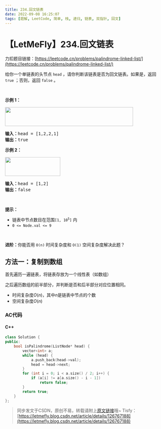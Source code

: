 ```yaml
---
title: 234.回文链表
date: 2022-09-08 16:25:07
tags: [题解, LeetCode, 简单, 栈, 递归, 链表, 双指针, 回文]
---
```


# 【LetMeFly】234.回文链表

力扣题目链接：[https://leetcode.cn/problems/palindrome-linked-list/](https://leetcode.cn/problems/palindrome-linked-list/)

<p>给你一个单链表的头节点 <code>head</code> ，请你判断该链表是否为回文链表。如果是，返回 <code>true</code> ；否则，返回 <code>false</code> 。</p>

<p>&nbsp;</p>

<p><strong>示例 1：</strong></p>
<img alt="" src="https://assets.leetcode.com/uploads/2021/03/03/pal1linked-list.jpg" style="width: 422px; height: 62px;" />
<pre>
<strong>输入：</strong>head = [1,2,2,1]
<strong>输出：</strong>true
</pre>

<p><strong>示例 2：</strong></p>
<img alt="" src="https://assets.leetcode.com/uploads/2021/03/03/pal2linked-list.jpg" style="width: 182px; height: 62px;" />
<pre>
<strong>输入：</strong>head = [1,2]
<strong>输出：</strong>false
</pre>

<p>&nbsp;</p>

<p><strong>提示：</strong></p>

<ul>
	<li>链表中节点数目在范围<code>[1, 10<sup>5</sup>]</code> 内</li>
	<li><code>0 &lt;= Node.val &lt;= 9</code></li>
</ul>

<p>&nbsp;</p>

<p><strong>进阶：</strong>你能否用&nbsp;<code>O(n)</code> 时间复杂度和 <code>O(1)</code> 空间复杂度解决此题？</p>


    
## 方法一：复制到数组

首先遍历一遍链表，将链表存放为一个线性表（如数组）

之后遍历数组的前半部分，并判断是否和后半部分对应位置相同。

+ 时间复杂度$O(n)$，其中$n$是链表中节点的个数
+ 空间复杂度$O(n)$

### AC代码

#### C++

```cpp
class Solution {
public:
    bool isPalindrome(ListNode* head) {
        vector<int> a;
        while (head) {
            a.push_back(head->val);
            head = head->next;
        }
        for (int i = 0; i < a.size() / 2; i++) {
            if (a[i] != a[a.size() - i - 1])
                return false;
        }
        return true;
    }
};
```

> 同步发文于CSDN，原创不易，转载请附上[原文链接](https://blog.tisfy.eu.org/2022/09/08/LeetCode%200234.%E5%9B%9E%E6%96%87%E9%93%BE%E8%A1%A8/)哦~
> Tisfy：[https://letmefly.blog.csdn.net/article/details/126767188](https://letmefly.blog.csdn.net/article/details/126767188)
